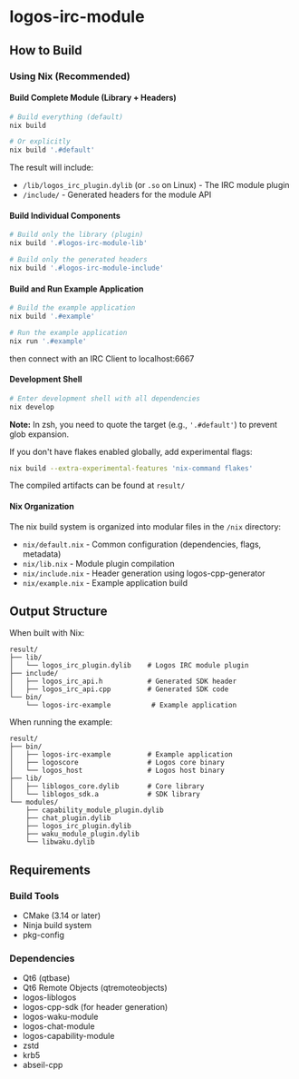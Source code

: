 # logos-irc-module

## How to Build

### Using Nix (Recommended)

#### Build Complete Module (Library + Headers)

```bash
# Build everything (default)
nix build

# Or explicitly
nix build '.#default'
```

The result will include:
- `/lib/logos_irc_plugin.dylib` (or `.so` on Linux) - The IRC module plugin
- `/include/` - Generated headers for the module API

#### Build Individual Components

```bash
# Build only the library (plugin)
nix build '.#logos-irc-module-lib'

# Build only the generated headers
nix build '.#logos-irc-module-include'
```

#### Build and Run Example Application

```bash
# Build the example application
nix build '.#example'

# Run the example application
nix run '.#example'
```

then connect with an IRC Client to localhost:6667

#### Development Shell

```bash
# Enter development shell with all dependencies
nix develop
```

**Note:** In zsh, you need to quote the target (e.g., `'.#default'`) to prevent glob expansion.

If you don't have flakes enabled globally, add experimental flags:

```bash
nix build --extra-experimental-features 'nix-command flakes'
```

The compiled artifacts can be found at `result/`

#### Nix Organization

The nix build system is organized into modular files in the `/nix` directory:
- `nix/default.nix` - Common configuration (dependencies, flags, metadata)
- `nix/lib.nix` - Module plugin compilation
- `nix/include.nix` - Header generation using logos-cpp-generator
- `nix/example.nix` - Example application build

## Output Structure

When built with Nix:

```
result/
├── lib/
│   └── logos_irc_plugin.dylib    # Logos IRC module plugin
├── include/
│   ├── logos_irc_api.h           # Generated SDK header
│   ├── logos_irc_api.cpp         # Generated SDK code
└── bin/
    └── logos-irc-example          # Example application
```

When running the example:

```
result/
├── bin/
│   ├── logos-irc-example         # Example application
│   ├── logoscore                 # Logos core binary
│   └── logos_host                # Logos host binary
├── lib/
│   ├── liblogos_core.dylib       # Core library
│   └── liblogos_sdk.a            # SDK library
└── modules/
    ├── capability_module_plugin.dylib
    ├── chat_plugin.dylib
    ├── logos_irc_plugin.dylib
    ├── waku_module_plugin.dylib
    └── libwaku.dylib
```

## Requirements

### Build Tools
- CMake (3.14 or later)
- Ninja build system
- pkg-config

### Dependencies
- Qt6 (qtbase)
- Qt6 Remote Objects (qtremoteobjects)
- logos-liblogos
- logos-cpp-sdk (for header generation)
- logos-waku-module
- logos-chat-module
- logos-capability-module
- zstd
- krb5
- abseil-cpp
